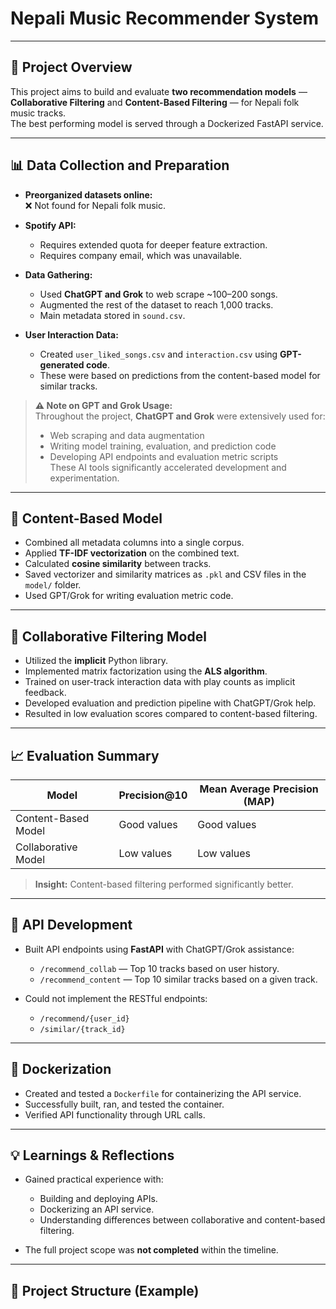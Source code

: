 # Nepali Music Recommender System

---

## 🎯 Project Overview

This project aims to build and evaluate **two recommendation models** —  
**Collaborative Filtering** and **Content-Based Filtering** — for Nepali folk music tracks.  
The best performing model is served through a Dockerized FastAPI service.

---

## 📊 Data Collection and Preparation

- **Preorganized datasets online:**  
  ❌ Not found for Nepali folk music.

- **Spotify API:**  
  - Requires extended quota for deeper feature extraction.  
  - Requires company email, which was unavailable.

- **Data Gathering:**  
  - Used **ChatGPT and Grok** to web scrape ~100–200 songs.  
  - Augmented the rest of the dataset to reach 1,000 tracks.  
  - Main metadata stored in `sound.csv`.

- **User Interaction Data:**  
  - Created `user_liked_songs.csv` and `interaction.csv` using **GPT-generated code**.  
  - These were based on predictions from the content-based model for similar tracks.

> **⚠️ Note on GPT and Grok Usage:**  
> Throughout the project, **ChatGPT and Grok** were extensively used for:  
> - Web scraping and data augmentation  
> - Writing model training, evaluation, and prediction code  
> - Developing API endpoints and evaluation metric scripts  
> These AI tools significantly accelerated development and experimentation.

---

## 🎵 Content-Based Model

- Combined all metadata columns into a single corpus.  
- Applied **TF-IDF vectorization** on the combined text.  
- Calculated **cosine similarity** between tracks.  
- Saved vectorizer and similarity matrices as `.pkl` and CSV files in the `model/` folder.  
- Used GPT/Grok for writing evaluation metric code.

---

## 🔄 Collaborative Filtering Model

- Utilized the **implicit** Python library.  
- Implemented matrix factorization using the **ALS algorithm**.  
- Trained on user-track interaction data with play counts as implicit feedback.  
- Developed evaluation and prediction pipeline with ChatGPT/Grok help.  
- Resulted in low evaluation scores compared to content-based filtering.

---

## 📈 Evaluation Summary

| Model                 | Precision@10 | Mean Average Precision (MAP) |
|-----------------------|--------------|------------------------------|
| Content-Based Model    | Good values  | Good values                  |
| Collaborative Model    | Low values   | Low values                   |

> **Insight:** Content-based filtering performed significantly better.

---

## 🚀 API Development

- Built API endpoints using **FastAPI** with ChatGPT/Grok assistance:  
  - `/recommend_collab` — Top 10 tracks based on user history.  
  - `/recommend_content` — Top 10 similar tracks based on a given track.

- Could not implement the RESTful endpoints:  
  - `/recommend/{user_id}`  
  - `/similar/{track_id}`

---

## 🐳 Dockerization

- Created and tested a `Dockerfile` for containerizing the API service.  
- Successfully built, ran, and tested the container.  
- Verified API functionality through URL calls.

---

## 💡 Learnings & Reflections

- Gained practical experience with:  
  - Building and deploying APIs.  
  - Dockerizing an API service.  
  - Understanding differences between collaborative and content-based filtering.

- The full project scope was **not completed** within the timeline.

---

## 📂 Project Structure (Example)

